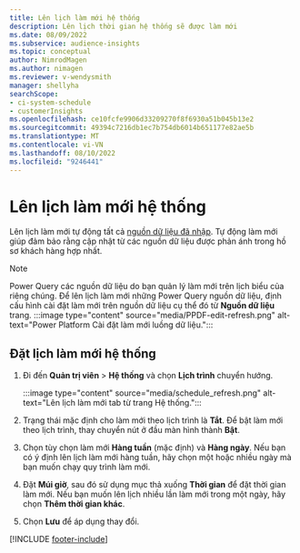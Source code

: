 ```yaml
---
title: Lên lịch làm mới hệ thống
description: Lên lịch thời gian hệ thống sẽ được làm mới
ms.date: 08/09/2022
ms.subservice: audience-insights
ms.topic: conceptual
author: NimrodMagen
ms.author: nimagen
ms.reviewer: v-wendysmith
manager: shellyha
searchScope:
- ci-system-schedule
- customerInsights
ms.openlocfilehash: ce10fcfe9906d33209270f8f6930a51b045b13e2
ms.sourcegitcommit: 49394c7216db1ec7b754db6014b651177e82ae5b
ms.translationtype: MT
ms.contentlocale: vi-VN
ms.lasthandoff: 08/10/2022
ms.locfileid: "9246441"
---
```

# <a name="schedule-system-refresh"></a>Lên lịch làm mới hệ thống

Lên lịch làm mới tự động tất cả [nguồn dữ liệu đã nhập](data-sources.md). Tự động làm mới giúp đảm bảo rằng cập nhật từ các nguồn dữ liệu được phản ánh trong hồ sơ khách hàng hợp nhất.

> [!NOTE]
> Power Query các nguồn dữ liệu do bạn quản lý làm mới trên lịch biểu của riêng chúng. Để lên lịch làm mới những Power Query nguồn dữ liệu, định cấu hình cài đặt làm mới trên nguồn dữ liệu cụ thể đó từ **Nguồn dữ liệu** trang.
> :::image type="content" source="media/PPDF-edit-refresh.png" alt-text="Power Platform Cài đặt làm mới luồng dữ liệu.":::

## <a name="set-system-refresh-schedule"></a>Đặt lịch làm mới hệ thống

1. Đi đến **Quản trị viên** > **Hệ thống** và chọn **Lịch trình** chuyển hướng.

   :::image type="content" source="media/schedule_refresh.png" alt-text="Lên lịch làm mới tab từ trang Hệ thống.":::

1. Trạng thái mặc định cho làm mới theo lịch trình là **Tắt**. Để bật làm mới theo lịch trình, thay chuyển nút ở đầu màn hình thành **Bật**.

1. Chọn tùy chọn làm mới **Hàng tuần** (mặc định) và **Hàng ngày**. Nếu bạn có ý định lên lịch làm mới hàng tuần, hãy chọn một hoặc nhiều ngày mà bạn muốn chạy quy trình làm mới.

1. Đặt **Múi giờ**, sau đó sử dụng mục thả xuống **Thời gian** để đặt thời gian làm mới. Nếu bạn muốn lên lịch nhiều lần làm mới trong một ngày, hãy chọn **Thêm thời gian khác**.

1. Chọn **Lưu** để áp dụng thay đổi.

[!INCLUDE [footer-include](includes/footer-banner.md)]
